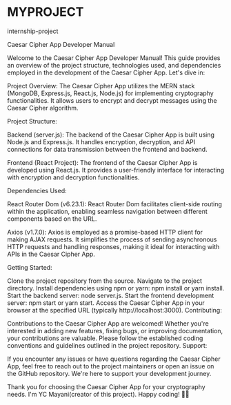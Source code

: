 # MYPROJECT
internship-project

Caesar Cipher App Developer Manual

Welcome to the Caesar Cipher App Developer Manual! This guide provides an overview of the project structure, technologies used, and dependencies employed in the development of the Caesar Cipher App. Let's dive in:

Project Overview:
The Caesar Cipher App utilizes the MERN stack (MongoDB, Express.js, React.js, Node.js) for implementing cryptography functionalities. It allows users to encrypt and decrypt messages using the Caesar Cipher algorithm.

Project Structure:

Backend (server.js): The backend of the Caesar Cipher App is built using Node.js and Express.js. It handles encryption, decryption, and API connections for data transmission between the frontend and backend.

Frontend (React Project): The frontend of the Caesar Cipher App is developed using React.js. It provides a user-friendly interface for interacting with encryption and decryption functionalities.

Dependencies Used:

React Router Dom (v6.23.1): React Router Dom facilitates client-side routing within the application, enabling seamless navigation between different components based on the URL.

Axios (v1.7.0): Axios is employed as a promise-based HTTP client for making AJAX requests. It simplifies the process of sending asynchronous HTTP requests and handling responses, making it ideal for interacting with APIs in the Caesar Cipher App.

Getting Started:

Clone the project repository from the source.
Navigate to the project directory.
Install dependencies using npm or yarn: npm install or yarn install.
Start the backend server: node server.js.
Start the frontend development server: npm start or yarn start.
Access the Caesar Cipher App in your browser at the specified URL (typically http://localhost:3000).
Contributing:

Contributions to the Caesar Cipher App are welcomed! Whether you're interested in adding new features, fixing bugs, or improving documentation, your contributions are valuable. Please follow the established coding conventions and guidelines outlined in the project repository.
Support:

If you encounter any issues or have questions regarding the Caesar Cipher App, feel free to reach out to the project maintainers or open an issue on the GitHub repository. We're here to support your development journey.

Thank you for choosing the Caesar Cipher App for your cryptography needs. I'm YC Mayani(creator of this project). Happy coding! 🚀🔐